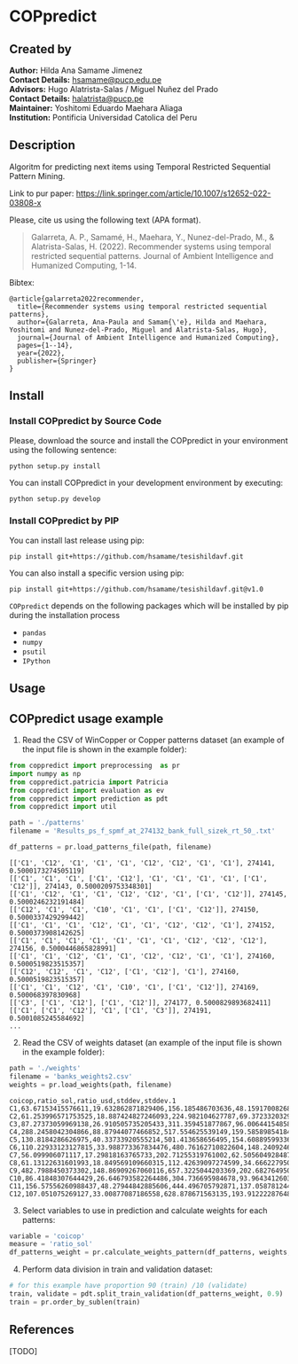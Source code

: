 # COPpredict

## Created by
**Author:** Hilda Ana Samame Jimenez <br />
**Contact Details:** hsamame@pucp.edu.pe <br />
**Advisors:** Hugo Alatrista-Salas / Miguel Nuñez del Prado <br />
**Contact Details:** halatrista@pucp.pe <br />
**Maintainer:** Yoshitomi Eduardo Maehara Aliaga <br />
**Institution:** Pontificia Universidad Catolica del Peru
<br />

## Description
Algoritm for predicting next items using Temporal Restricted Sequential Pattern Mining. 

Link to pur paper: https://link.springer.com/article/10.1007/s12652-022-03808-x

Please, cite us using the following text (APA format).

> Galarreta, A. P., Samamé, H., Maehara, Y., Nunez-del-Prado, M., & Alatrista-Salas, H. (2022). Recommender systems using temporal restricted sequential patterns. Journal of Ambient Intelligence and Humanized Computing, 1-14.
<!---[[link]](https://link.springer.com/chapter/10.1007/978-3-030-57524-3_20)--->

Bibtex:
```
@article{galarreta2022recommender,
  title={Recommender systems using temporal restricted sequential patterns},
  author={Galarreta, Ana-Paula and Samam{\'e}, Hilda and Maehara, Yoshitomi and Nunez-del-Prado, Miguel and Alatrista-Salas, Hugo},
  journal={Journal of Ambient Intelligence and Humanized Computing},
  pages={1--14},
  year={2022},
  publisher={Springer}
}
```

## Install

### Install COPpredict by Source Code

Please, download the source and install the COPpredict in your environment using the following sentence:
```
python setup.py install
```
You can install COPpredict in your development environment by executing:
```
python setup.py develop
```
### Install COPpredict by PIP

You can install last release using pip:
```
pip install git+https://github.com/hsamame/tesishildavf.git
```
You can also install a specific version using pip:
```
pip install git+https://github.com/hsamame/tesishildavf.git@v1.0
```

``COPpredict`` depends on the following packages which will be installed by pip during the installation process
- ``pandas``
- ``numpy``
- ``psutil``
- ``IPython``

## Usage

## COPpredict usage example

1. Read the CSV of WinCopper or Copper patterns dataset (an example of the input file is shown in the example folder):

```python
from coppredict import preprocessing  as pr
import numpy as np
from coppredict.patricia import Patricia
from coppredict import evaluation as ev
from coppredict import prediction as pdt
from coppredict import util

path = './patterns'
filename = 'Results_ps_f_spmf_at_274132_bank_full_sizek_rt_50_.txt'

df_patterns = pr.load_patterns_file(path, filename)
```
```
[['C1', 'C12', 'C1', 'C1', 'C1', 'C12', 'C12', 'C1', 'C1'], 274141, 0.5000173274505119]
[['C1', 'C1', 'C1', ['C1', 'C12'], 'C1', 'C1', 'C1', 'C1', ['C1', 'C12']], 274143, 0.5000209753348301]
[['C1', 'C12', 'C1', 'C1', 'C12', 'C12', 'C1', ['C1', 'C12']], 274145, 0.5000246232191484]
[['C12', 'C1', 'C1', 'C10', 'C1', 'C1', ['C1', 'C12']], 274150, 0.5000337429299442]
[['C1', 'C1', 'C1', 'C12', 'C1', 'C1', 'C12', 'C12', 'C1'], 274152, 0.5000373908142625]
[['C1', 'C1', 'C1', 'C1', 'C1', 'C1', 'C1', 'C12', 'C12', 'C12'], 274156, 0.5000446865828991]
[['C1', 'C1', 'C12', 'C1', 'C1', 'C12', 'C12', 'C1', 'C1'], 274160, 0.5000519823515357]
[['C12', 'C12', 'C1', 'C12', ['C1', 'C12'], 'C1'], 274160, 0.5000519823515357]
[['C1', 'C1', 'C12', 'C1', 'C10', 'C1', ['C1', 'C12']], 274169, 0.500068397830968]
[['C3', ['C1', 'C12'], ['C1', 'C12']], 274177, 0.5000829893682411]
[['C1', ['C1', 'C12'], 'C1', ['C1', 'C3']], 274191, 0.5001085245584692]
...
```
2. Read the CSV of weights dataset (an example of the input file is shown in the example folder):

```python
path = './weights'
filename = 'banks_weights2.csv'
weights = pr.load_weights(path, filename)
```
```
coicop,ratio_sol,ratio_usd,stddev,stddev.1
C1,63.67153415576611,19.632862871829406,156.185486703636,48.159170082683296
C2,61.253996571753525,18.887424827246093,224.982104627787,69.37233203291579
C3,87.27373059969138,26.910505735205433,311.359451877867,96.00644154858959
C4,288.2458042304866,88.87944077466852,517.554625539149,159.585898541847
C5,130.8184286626975,40.33733920555214,501.413658656495,154.608895993367
C6,110.22933123127815,33.988773367834476,480.76162710822604,148.240924671703
C7,56.099906071117,17.29818163765733,202.71255319761002,62.505604928487394
C8,61.13122631601993,18.849569109660315,112.42639097274599,34.666227950881
C9,482.7988450373302,148.86909267060116,657.3225044203369,202.682764950913
C10,86.41848307644429,26.646793582264486,304.736695984678,93.96434126036421
C11,156.57556260988437,48.27944842885606,444.496705792871,137.058781244502
C12,107.051075269127,33.00877087186558,628.878671563135,193.912222876487
```

3. Select variables to use in prediction and calculate weights for each patterns:

```python
variable = 'coicop'
measure = 'ratio_sol'
df_patterns_weight = pr.calculate_weights_pattern(df_patterns, weights, variable, measure)
```

4. Perform data division in train and validation dataset:

```python
# for this example have proportion 90 (train) /10 (validate)
train, validate = pdt.split_train_validation(df_patterns_weight, 0.9)
train = pr.order_by_sublen(train)

```

## References
[TODO]
